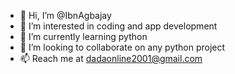 - 👋 Hi, I’m @IbnAgbajay
- 👀 I’m interested in coding and app development
- 🌱 I’m currently learning python
- 💞️ I’m looking to collaborate on any python project
- 📫 Reach me at dadaonline2001@gmail.com

<!---
IbnAgbajay/IbnAgbajay is a ✨ special ✨ repository because its `README.md` (this file) appears on your GitHub profile.
You can click the Preview link to take a look at your changes.
--->
